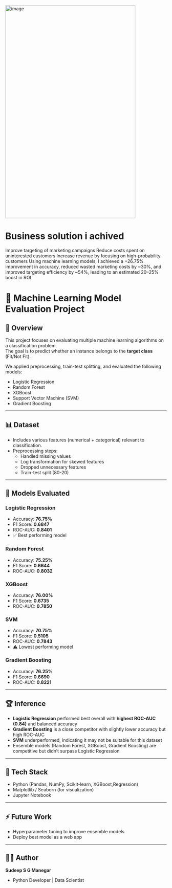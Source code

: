 <img width="406" height="666" alt="image" src="https://github.com/user-attachments/assets/096b4cc3-008b-4bc2-92f6-1fb4af200b11" />

# Business solution i achived 
Improve targeting of marketing campaigns
Reduce costs spent on uninterested customers
Increase revenue by focusing on high-probability customers
Using machine learning models, 
I achieved a +26.75% improvement in accuracy,
reduced wasted marketing costs by ~30%, 
and improved targeting efficiency by ~54%, leading to an estimated 20–25% boost in ROI

# 🧠 Machine Learning Model Evaluation Project

## 📌 Overview
This project focuses on evaluating multiple machine learning algorithms on a classification problem.  
The goal is to predict whether an instance belongs to the **target class** (Fit/Not Fit).  

We applied preprocessing, train-test splitting, and evaluated the following models:
- Logistic Regression
- Random Forest
- XGBoost
- Support Vector Machine (SVM)
- Gradient Boosting

---

## 📊 Dataset
- Includes various features (numerical + categorical) relevant to classification.  
- Preprocessing steps:
  - Handled missing values
  - Log transformation for skewed features
  - Dropped unnecessary features
  - Train-test split (80-20)

---

## 🔬 Models Evaluated

### Logistic Regression
- Accuracy: **76.75%**
- F1 Score: **0.6847**
- ROC-AUC: **0.8401**
- ✅ Best performing model

### Random Forest
- Accuracy: **75.25%**
- F1 Score: **0.6644**
- ROC-AUC: **0.8032**

### XGBoost
- Accuracy: **76.00%**
- F1 Score: **0.6735**
- ROC-AUC: **0.7850**

### SVM
- Accuracy: **70.75%**
- F1 Score: **0.5105**
- ROC-AUC: **0.7843**
- ⚠️ Lowest performing model

### Gradient Boosting
- Accuracy: **76.25%**
- F1 Score: **0.6690**
- ROC-AUC: **0.8221**

---

## 🏆 Inference
- **Logistic Regression** performed best overall with **highest ROC-AUC (0.84)** and balanced accuracy 
- **Gradient Boosting** is a close competitor with slightly lower accuracy but high ROC-AUC 
- **SVM** underperformed, indicating it may not be suitable for this dataset  
- Ensemble models (Random Forest, XGBoost, Gradient Boosting) are competitive but didn’t surpass Logistic Regression  

---

## 🚀 Tech Stack
- Python (Pandas, NumPy, Scikit-learn, XGBoost,Regression)
- Matplotlib / Seaborn (for visualization)
- Jupyter Notebook

---

## ⚡ Future Work
- Hyperparameter tuning to improve ensemble models   
- Deploy best model as a web app  

---

## 👨‍💻 Author
**Sudeep S G Manegar**  
- Python Developer | Data Scientist  

